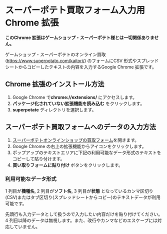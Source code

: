 # スーパーポテト買取フォーム入力用Chrome 拡張

**このChrome 拡張はゲームショップ・スーパーポテト様とは一切関係ありません。**

ゲームショップ・スーパーポテトのオンライン買取(https://www.superpotato.com/kaitori/) のフォームにCSV 形式やスプレッドシートからコピーしたテキストの内容を入力するGoogle Chrome 拡張です。

## Chrome 拡張のインストール方法

1. Google Chrome で**chrome://extensions/** にアクセスします。
2. **パッケージ化されていない拡張機能を読み込む** をクリックします。
3. **superpotate** ディレクトリを選択します。

## スーパーポテト買取フォームへのデータの入力方法

1. [スーパーポテトオンラインショップの買取フォーム](https://www.superpotato.com/kaitori/)を開きます。
2. Google Chrome の右上の拡張機能からアイコンをクリックします。
3. ポップアップのテキストエリアに下記の利用可能なデータ形式のテキストをコピーして貼り付けます。
4. **買い取りフォームに貼り付け** ボタンをクリックします。

### 利用可能なデータ形式

1 列目が**機種名**, 2 列目が**ソフト名**, 3 列目が**状態** となっているカンマ区切り(CSV)またはタブ区切り(スプレッドシートからコピー)のテキストデータが利用可能です。

先頭行も入力データとして扱うので入力したい内容だけを貼り付けてください。4 列目以降のデータは無視します。また、改行やカンマなどのエスケープには対応していません。

